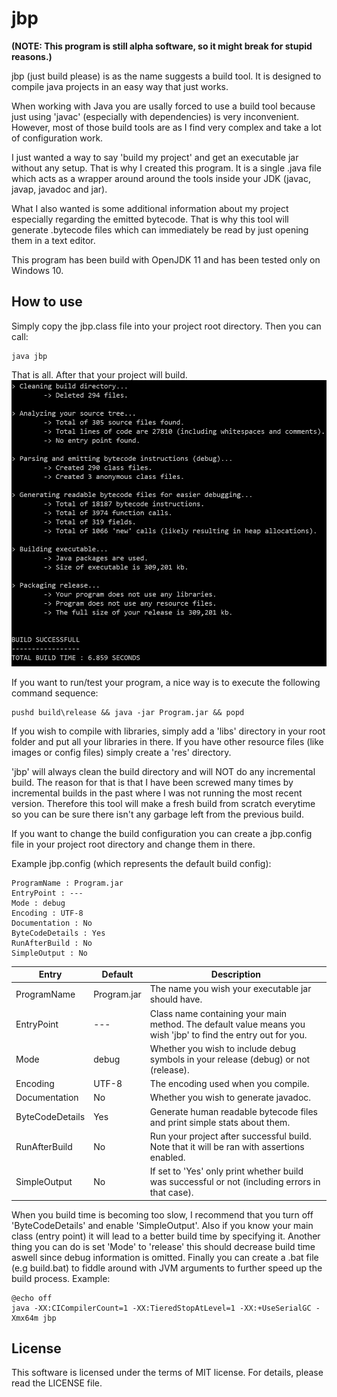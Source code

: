 # jbp

**(NOTE: This program is still alpha software, so it might break for stupid reasons.)**

jbp (just build please) is as the name suggests a build tool. It is designed to
compile java projects in an easy way that just works.

When working with Java you are usally forced to use a build tool because
just using 'javac' (especially with dependencies) is very inconvenient. However, most of those build tools are
as I find very complex and take a lot of configuration work.

I just wanted a way to say 'build my project' and get an executable jar without any setup.
That is why I created this program. It is a single .java file which acts as a wrapper around
around the tools inside your JDK (javac, javap, javadoc and jar).

What I also wanted is some additional information about my project especially regarding the emitted bytecode.
That is why this tool will generate .bytecode files which can immediately be read by just opening them in a
text editor.

This program has been build with OpenJDK 11 and has been tested only on Windows 10.

## How to use

Simply copy the jbp.class file into your project root directory. Then you can call:
```
java jbp
```

That is all. After that your project will build.
![output](image.PNG)

If you want to run/test your program, a nice way is to execute the following command sequence:
```
pushd build\release && java -jar Program.jar && popd
```

If you wish to compile with libraries, simply add a 'libs' directory in your root folder and put
all your libraries in there.
If you have other resource files (like images or config files) simply create a 'res' directory.

'jbp' will always clean the build directory and will NOT do any incremental build. The reason for that is that I have been
screwed many times by incremental builds in the past where I was not running the most recent version.
Therefore this tool will make a fresh build from scratch everytime so you can be sure there isn't any garbage left from
the previous build.

If you want to change the build configuration you can create a jbp.config file in your project root directory
and change them in there.

Example jbp.config (which represents the default build config):
```
ProgramName : Program.jar
EntryPoint : ---
Mode : debug
Encoding : UTF-8
Documentation : No
ByteCodeDetails : Yes
RunAfterBuild : No
SimpleOutput : No
```

| Entry | Default | Description |
| --- | --- | --- |
| ProgramName | Program.jar | The name you wish your executable jar should have. |
| EntryPoint | --- | Class name containing your main method. The default value means you wish 'jbp' to find the entry out for you. |
| Mode | debug | Whether you wish to include debug symbols in your release (debug) or not (release). |
| Encoding | UTF-8 | The encoding used when you compile. |
| Documentation | No | Whether you wish to generate javadoc. |
| ByteCodeDetails | Yes | Generate human readable bytecode files and print simple stats about them. |
| RunAfterBuild | No | Run your project after successful build. Note that it will be ran with assertions enabled. |
| SimpleOutput | No | If set to 'Yes' only print whether build was successful or not (including errors in that case). |

When you build time is becoming too slow, I recommend that you turn off 'ByteCodeDetails' and enable 'SimpleOutput'. Also if you know your main class (entry point) it will
lead to a better build time by specifying it. Another thing you can do is set 'Mode' to 'release' this should decrease build time aswell since debug information is omitted.
Finally you can create a .bat file (e.g build.bat) to fiddle around with JVM arguments to further speed up the build process.
Example:
```
@echo off
java -XX:CICompilerCount=1 -XX:TieredStopAtLevel=1 -XX:+UseSerialGC -Xmx64m jbp
```

## License

This software is licensed under the terms of MIT license.
For details, please read the LICENSE file.
